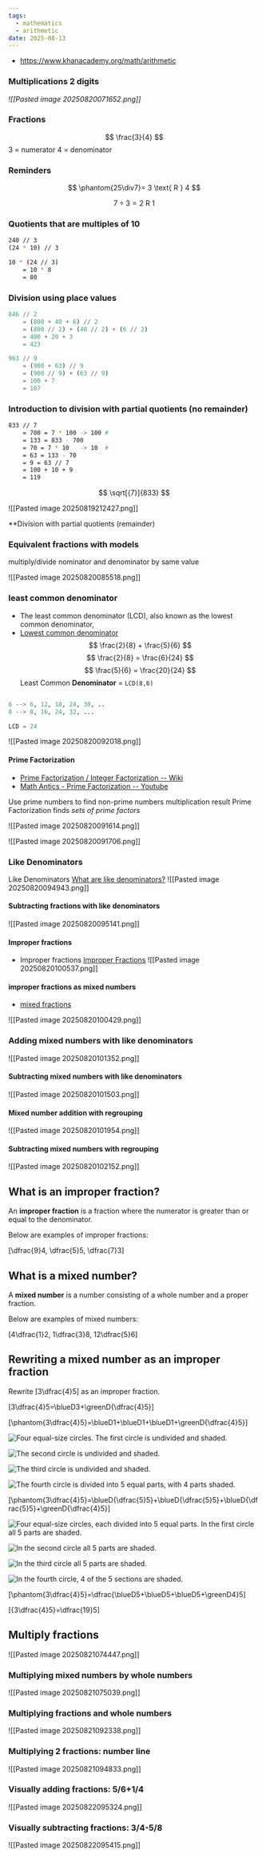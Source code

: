 ```yaml
---
tags:
  - mathematics
  - arithmetic
date: 2025-08-13
---
```

* https://www.khanacademy.org/math/arithmetic

### Multiplications 2 digits

*![[Pasted image 20250820071652.png]]*

### Fractions

$$
\frac{3}{4}
$$
3 = numerator
4 = denominator

### Reminders

$$
\phantom{25\div7}= 3 \text{ R } 4
$$

$$
7\div3=2\text{ R } 1
$$
### Quotients that are multiples of 10

```bash
240 // 3
(24 * 10) // 3

10 * (24 // 3) 
	= 10 * 8 
	= 80

```
### Division using place values
```python
846 // 2 
	= (800 + 40 + 6) // 2
	= (800 // 2) + (40 // 2) + (6 // 2)
	= 400 + 20 + 3
	= 423

963 // 9
	= (900 + 63) // 9
	= (900 // 9) + (63 // 9)
	= 100 + 7
	= 107
```

### Introduction to division with partial quotients (no remainder)

```bash
833 // 7
	= 700 = 7 * 100 -> 100 # 
	= 133 = 833 - 700
	= 70 = 7 * 10   -> 10  # 
	= 63 = 133 - 70
	= 9 = 63 // 7
	= 100 + 10 + 9
	= 119
```

$$
\sqrt[{7}]{833}
$$

![[Pasted image 20250819212427.png]]

**Division with partial quotients (remainder)



### Equivalent fractions with models

multiply/divide nominator and denominator by same value 

![[Pasted image 20250820085518.png]]
### least common denominator


* The least common denominator (LCD), also known as the lowest common denominator,
* [Lowest common denominator](https://en.wikipedia.org/wiki/Lowest_common_denominator)
$$
\frac{2}{8} + \frac{5}{6} 
$$
$$
\frac{2}{8} = \frac{6}{24} 
$$
$$
\frac{5}{6} = \frac{20}{24} 
$$
Least Common **Denominator** = `LCD(8,6)`
```python

6 --> 6, 12, 18, 24, 30, ..
8 --> 8, 16, 24, 32, ...

LCD = 24
```

![[Pasted image 20250820092018.png]]

#### Prime Factorization

* [Prime Factorization / Integer Factorization -- Wiki](https://en.wikipedia.org/wiki/Integer_factorization)
* [Math Antics - Prime Factorization -- Youtube](https://www.youtube.com/watch?v=XGbOiYhHY2c&t=145s)

Use prime numbers to find non-prime numbers multiplication result
Prime Factorization finds *sets of prime factors* 

![[Pasted image 20250820091614.png]]

![[Pasted image 20250820091706.png]]


###  Like Denominators 

 Like Denominators [What are like denominators?](https://www.splashlearn.com/math-vocabulary/fractions/like-denominators)
![[Pasted image 20250820094943.png]]

#### Subtracting fractions with like denominators
![[Pasted image 20250820095141.png]]

#### Improper fractions

* Improper fractions [Improper Fractions](https://www.mathsisfun.com/improper-fractions.html)
![[Pasted image 20250820100537.png]]
#### improper fractions as mixed numbers

* [mixed fractions](https://www.mathsisfun.com/mixed-fractions.html)

![[Pasted image 20250820100429.png]]
### Adding mixed numbers with like denominators

![[Pasted image 20250820101352.png]]

#### Subtracting mixed numbers with like denominators

![[Pasted image 20250820101503.png]]

#### Mixed number addition with regrouping

![[Pasted image 20250820101954.png]]

#### Subtracting mixed numbers with regrouping

![[Pasted image 20250820102152.png]]

## What is an improper fraction?

An **improper fraction** is a fraction where the numerator is greater than or equal to the denominator.

Below are examples of improper fractions:

\[\dfrac{9}4, \dfrac{5}5, \dfrac{7}3\]

## What is a mixed number?

A **mixed number** is a number consisting of a whole number and a proper fraction.

Below are examples of mixed numbers:

\[4\dfrac{1}2, 1\dfrac{3}8, 12\dfrac{5}6\]

## Rewriting a mixed number as an improper fraction

Rewrite \[3\dfrac{4}5\] as an improper fraction.

\[3\dfrac{4}5=\blueD3+\greenD{\dfrac{4}5}\]

\[\phantom{3\dfrac{4}5}=\blueD1+\blueD1+\blueD1+\greenD{\dfrac{4}5}\]

![Four equal-size circles. The first circle is undivided and shaded.](https://cdn.kastatic.org/ka-perseus-graphie/78b31761d71cd780c724f70f24bf825cb11db0a7.svg)

![The second circle is undivided and shaded.](https://cdn.kastatic.org/ka-perseus-graphie/78b31761d71cd780c724f70f24bf825cb11db0a7.svg)

![The third circle is undivided and shaded.](https://cdn.kastatic.org/ka-perseus-graphie/78b31761d71cd780c724f70f24bf825cb11db0a7.svg)

![The fourth circle is divided into 5 equal parts, with 4 parts shaded.](https://cdn.kastatic.org/ka-perseus-graphie/eea8b0d98c89d18c0c43dd9172d43bb6a9b86434.svg)

\[\phantom{3\dfrac{4}5}=\blueD{\dfrac{5}5}+\blueD{\dfrac{5}5}+\blueD{\dfrac{5}5}+\greenD{\dfrac{4}5}\]

![Four equal-size circles, each divided into 5 equal parts. In the first circle all 5 parts are shaded.](https://cdn.kastatic.org/ka-perseus-graphie/bc707fe5f2b62dd092564677c82947cb00c4678a.svg)

![In the second circle all 5 parts are shaded.](https://cdn.kastatic.org/ka-perseus-graphie/bc707fe5f2b62dd092564677c82947cb00c4678a.svg)

![In the third circle all 5 parts are shaded.](https://cdn.kastatic.org/ka-perseus-graphie/bc707fe5f2b62dd092564677c82947cb00c4678a.svg)

![In the fourth circle, 4 of the 5 sections are shaded.](https://cdn.kastatic.org/ka-perseus-graphie/eea8b0d98c89d18c0c43dd9172d43bb6a9b86434.svg)

\[\phantom{3\dfrac{4}5}=\dfrac{\blueD5+\blueD5+\blueD5+\greenD4}5\]

\[{3\dfrac{4}5}=\dfrac{19}5\]

## Multiply fractions

![[Pasted image 20250821074447.png]]

### Multiplying mixed numbers by whole numbers
![[Pasted image 20250821075039.png]]

### Multiplying fractions and whole numbers

![[Pasted image 20250821092338.png]]

### Multiplying 2 fractions: number line

![[Pasted image 20250821094833.png]]

### Visually adding fractions: 5/6+1/4


![[Pasted image 20250822095324.png]]

### Visually subtracting fractions: 3/4-5/8

![[Pasted image 20250822095415.png]]

